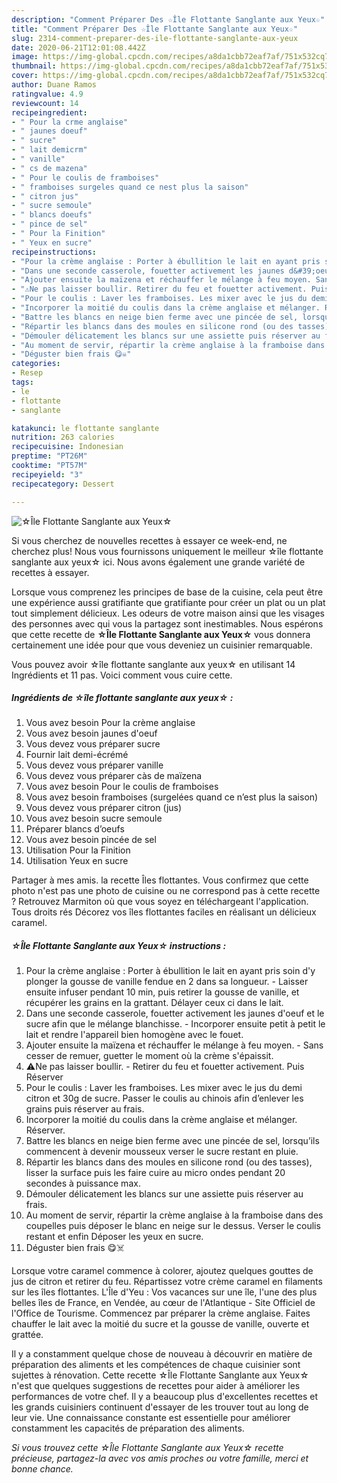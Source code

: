 ```yaml
---
description: "Comment Préparer Des ☆Île Flottante Sanglante aux Yeux☆"
title: "Comment Préparer Des ☆Île Flottante Sanglante aux Yeux☆"
slug: 2314-comment-preparer-des-ile-flottante-sanglante-aux-yeux
date: 2020-06-21T12:01:08.442Z
image: https://img-global.cpcdn.com/recipes/a8da1cbb72eaf7af/751x532cq70/☆ile-flottante-sanglante-aux-yeux☆-photo-principale-de-la-recette.jpg
thumbnail: https://img-global.cpcdn.com/recipes/a8da1cbb72eaf7af/751x532cq70/☆ile-flottante-sanglante-aux-yeux☆-photo-principale-de-la-recette.jpg
cover: https://img-global.cpcdn.com/recipes/a8da1cbb72eaf7af/751x532cq70/☆ile-flottante-sanglante-aux-yeux☆-photo-principale-de-la-recette.jpg
author: Duane Ramos
ratingvalue: 4.9
reviewcount: 14
recipeingredient:
- " Pour la crme anglaise"
- " jaunes doeuf"
- " sucre"
- " lait demicrm"
- " vanille"
- " cs de mazena"
- " Pour le coulis de framboises"
- " framboises surgeles quand ce nest plus la saison"
- " citron jus"
- " sucre semoule"
- " blancs doeufs"
- " pince de sel"
- " Pour la Finition"
- " Yeux en sucre"
recipeinstructions:
- "Pour la crème anglaise : Porter à ébullition le lait en ayant pris soin d&#39;y plonger la gousse de vanille fendue en 2 dans sa longueur. Laisser ensuite infuser pendant 10 min, puis retirer la gousse de vanille, et récupérer les grains en la grattant. Délayer ceux ci dans le lait."
- "Dans une seconde casserole, fouetter activement les jaunes d&#39;oeuf et le sucre afin que le mélange blanchisse. Incorporer ensuite petit à petit le lait et rendre l&#39;appareil bien homogène avec le fouet."
- "Ajouter ensuite la maïzena et réchauffer le mélange à feu moyen. Sans cesser de remuer, guetter le moment où la crème s&#39;épaissit."
- "⚠️Ne pas laisser boullir. Retirer du feu et fouetter activement. Puis Réserver"
- "Pour le coulis : Laver les framboises. Les mixer avec le jus du demi citron et 30g de sucre. Passer le coulis au chinois afin d’enlever les grains puis réserver au frais."
- "Incorporer la moitié du coulis dans la crème anglaise et mélanger. Réserver."
- "Battre les blancs en neige bien ferme avec une pincée de sel, lorsqu’ils commencent à devenir mousseux verser le sucre restant en pluie."
- "Répartir les blancs dans des moules en silicone rond (ou des tasses), lisser la surface puis les faire cuire au micro ondes pendant 20 secondes à puissance max."
- "Démouler délicatement les blancs sur une assiette puis réserver au frais."
- "Au moment de servir, répartir la crème anglaise à la framboise dans des coupelles puis déposer le blanc en neige sur le dessus. Verser le coulis restant et enfin Déposer les yeux en sucre."
- "Déguster bien frais 😋☠️"
categories:
- Resep
tags:
- le
- flottante
- sanglante

katakunci: le flottante sanglante 
nutrition: 263 calories
recipecuisine: Indonesian
preptime: "PT26M"
cooktime: "PT57M"
recipeyield: "3"
recipecategory: Dessert

---
```



![☆Île Flottante Sanglante aux Yeux☆](https://img-global.cpcdn.com/recipes/a8da1cbb72eaf7af/751x532cq70/☆ile-flottante-sanglante-aux-yeux☆-photo-principale-de-la-recette.jpg)

Si vous cherchez de nouvelles recettes à essayer ce week-end, ne cherchez plus! Nous vous fournissons uniquement le meilleur ☆île flottante sanglante aux yeux☆ ici. Nous avons également une grande variété de recettes à essayer.

Lorsque vous comprenez les principes de base de la cuisine, cela peut être une expérience aussi gratifiante que gratifiante pour créer un plat ou un plat tout simplement délicieux. Les odeurs de votre maison ainsi que les visages des personnes avec qui vous la partagez sont inestimables. Nous espérons que cette recette de <strong> ☆Île Flottante Sanglante aux Yeux☆ </strong> vous donnera certainement une idée pour que vous deveniez un cuisinier remarquable.

<!--inarticleads1-->

Vous pouvez avoir ☆île flottante sanglante aux yeux☆ en utilisant 14 Ingrédients et 11 pas. Voici comment vous cuire cette.

##### Ingrédients de ☆île flottante sanglante aux yeux☆ :

1. Vous avez besoin  Pour la crème anglaise
1. Vous avez besoin  jaunes d&#39;oeuf
1. Vous devez vous préparer  sucre
1. Fournir  lait demi-écrémé
1. Vous devez vous préparer  vanille
1. Vous devez vous préparer  càs de maïzena
1. Vous avez besoin  Pour le coulis de framboises
1. Vous avez besoin  framboises (surgelées quand ce n’est plus la saison)
1. Vous devez vous préparer  citron (jus)
1. Vous avez besoin  sucre semoule
1. Préparer  blancs d’oeufs
1. Vous avez besoin  pincée de sel
1. Utilisation  Pour la Finition
1. Utilisation  Yeux en sucre


Partager à mes amis. la recette Îles flottantes. Vous confirmez que cette photo n&#39;est pas une photo de cuisine ou ne correspond pas à cette recette ? Retrouvez Marmiton où que vous soyez en téléchargeant l&#39;application. Tous droits rés Décorez vos îles flottantes faciles en réalisant un délicieux caramel. 

<!--inarticleads2-->

##### ☆Île Flottante Sanglante aux Yeux☆ instructions :

1. Pour la crème anglaise : Porter à ébullition le lait en ayant pris soin d&#39;y plonger la gousse de vanille fendue en 2 dans sa longueur. - Laisser ensuite infuser pendant 10 min, puis retirer la gousse de vanille, et récupérer les grains en la grattant. Délayer ceux ci dans le lait.
1. Dans une seconde casserole, fouetter activement les jaunes d&#39;oeuf et le sucre afin que le mélange blanchisse. - Incorporer ensuite petit à petit le lait et rendre l&#39;appareil bien homogène avec le fouet.
1. Ajouter ensuite la maïzena et réchauffer le mélange à feu moyen. - Sans cesser de remuer, guetter le moment où la crème s&#39;épaissit.
1. ⚠️Ne pas laisser boullir. - Retirer du feu et fouetter activement. Puis Réserver
1. Pour le coulis : Laver les framboises. Les mixer avec le jus du demi citron et 30g de sucre. Passer le coulis au chinois afin d’enlever les grains puis réserver au frais.
1. Incorporer la moitié du coulis dans la crème anglaise et mélanger. Réserver.
1. Battre les blancs en neige bien ferme avec une pincée de sel, lorsqu’ils commencent à devenir mousseux verser le sucre restant en pluie.
1. Répartir les blancs dans des moules en silicone rond (ou des tasses), lisser la surface puis les faire cuire au micro ondes pendant 20 secondes à puissance max.
1. Démouler délicatement les blancs sur une assiette puis réserver au frais.
1. Au moment de servir, répartir la crème anglaise à la framboise dans des coupelles puis déposer le blanc en neige sur le dessus. Verser le coulis restant et enfin Déposer les yeux en sucre.
1. Déguster bien frais 😋☠️


Lorsque votre caramel commence à colorer, ajoutez quelques gouttes de jus de citron et retirer du feu. Répartissez votre crème caramel en filaments sur les îles flottantes. L&#39;Île d&#39;Yeu : Vos vacances sur une île, l&#39;une des plus belles îles de France, en Vendée, au cœur de l&#39;Atlantique - Site Officiel de l&#39;Office de Tourisme. Commencez par préparer la crème anglaise. Faites chauffer le lait avec la moitié du sucre et la gousse de vanille, ouverte et grattée. 

<!--inarticleads1-->

<p>
Il y a constamment quelque chose de nouveau à découvrir en matière de préparation des aliments et les compétences de chaque cuisinier sont sujettes à rénovation. Cette recette ☆Île Flottante Sanglante aux Yeux☆ n'est que quelques suggestions de recettes pour aider à améliorer les performances de votre chef. Il y a beaucoup plus d'excellentes recettes et les grands cuisiniers continuent d'essayer de les trouver tout au long de leur vie. Une connaissance constante est essentielle pour améliorer constamment les capacités de préparation des aliments.
</p>

<p>
<i>Si vous trouvez cette ☆Île Flottante Sanglante aux Yeux☆ recette précieuse, partagez-la avec vos amis proches ou votre famille, merci et bonne chance.</i>
</p>
